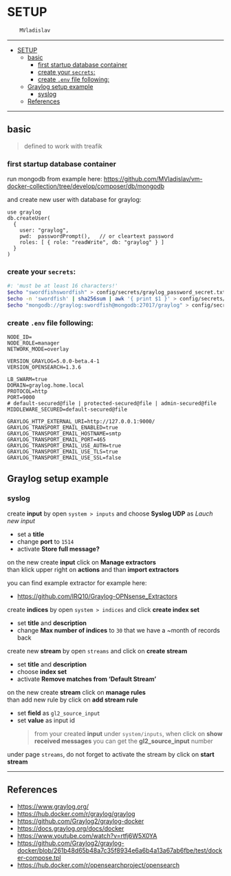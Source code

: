 # SETUP

```sh
    MVladislav
```

---

- [SETUP](#setup)
  - [basic](#basic)
    - [first startup database container](#first-startup-database-container)
    - [create your `secrets`:](#create-your-secrets)
    - [create `.env` file following:](#create-env-file-following)
  - [Graylog setup example](#graylog-setup-example)
    - [syslog](#syslog)
  - [References](#references)

---

## basic

> defined to work with treafik

### first startup database container

run mongodb from example here: <https://github.com/MVladislav/vm-docker-collection/tree/develop/composer/db/mongodb>

and create new user with database for graylog:

```mongodb
use graylog
db.createUser(
  {
    user: "graylog",
    pwd:  passwordPrompt(),   // or cleartext password
    roles: [ { role: "readWrite", db: "graylog" } ]
  }
)
```

### create your `secrets`:

```sh
#: 'must be at least 16 characters!'
$echo "swordfishswordfish" > config/secrets/graylog_password_secret.txt
$echo -n 'swordfish' | sha256sum | awk '{ print $1 }' > config/secrets/graylog_root_password_sha2.txt
$echo "mongodb://graylog:swordfish@mongodb:27017/graylog" > config/secrets/graylog_mongodb_uri.txt
```

### create `.env` file following:

```env
NODE_ID=
NODE_ROLE=manager
NETWORK_MODE=overlay

VERSION_GRAYLOG=5.0.0-beta.4-1
VERSION_OPENSEARCH=1.3.6

LB_SWARM=true
DOMAIN=graylog.home.local
PROTOCOL=http
PORT=9000
# default-secured@file | protected-secured@file | admin-secured@file
MIDDLEWARE_SECURED=default-secured@file

GRAYLOG_HTTP_EXTERNAL_URI=http://127.0.0.1:9000/
GRAYLOG_TRANSPORT_EMAIL_ENABLED=true
GRAYLOG_TRANSPORT_EMAIL_HOSTNAME=smtp
GRAYLOG_TRANSPORT_EMAIL_PORT=465
GRAYLOG_TRANSPORT_EMAIL_USE_AUTH=true
GRAYLOG_TRANSPORT_EMAIL_USE_TLS=true
GRAYLOG_TRANSPORT_EMAIL_USE_SSL=false
```

## Graylog setup example

### syslog

create **input** by open `system > inputs` and choose **Syslog UDP** as _Lauch new input_

- set a **title**
- change **port** to `1514`
- activate **Store full message?**

on the new create **input** click on **Manage extractors** \
than klick upper right on **actions** and than **import extractors**

you can find example extractor for example here:

- <https://github.com/IRQ10/Graylog-OPNsense_Extractors>

create **indices** by open `system > indices` and click **create index set**

- set **title** and **description**
- change **Max number of indices** to `30` that we have a ~month of records back

create new **stream** by open `streams` and click on **create stream**

- set **title** and **description**
- choose **index set**
- activate **Remove matches from ‘Default Stream’**

on the new create **stream** click on **manage rules** \
than add new rule by click on **add stream rule**

- set **field** as `gl2_source_input`
- set **value** as input id
  > from your created **input** under `system/inputs`, when click on **show received messages** you can get the **gl2_source_input** number

under page `streams`, do not forget to activate the stream by click on **start stream**

---

## References

- <https://www.graylog.org/>
- <https://hub.docker.com/r/graylog/graylog>
- <https://github.com/Graylog2/graylog-docker>
- <https://docs.graylog.org/docs/docker>
- <https://www.youtube.com/watch?v=rtfj6W5X0YA>
- <https://github.com/Graylog2/graylog-docker/blob/261b48d65b48a7c35f8934e6a6b4a13a67ab6fbe/test/docker-compose.tpl>
- <https://hub.docker.com/r/opensearchproject/opensearch>
